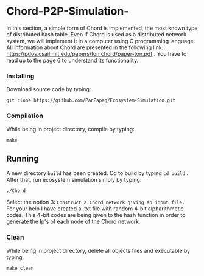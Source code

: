 # Chord-P2P-Simulation-
In this section, a simple form of Chord is implemented, the most known type of distributed hash table. Even if Chord is used as a distributed network system, we will implement it in a computer using C programming language. All information about Chord are presented in the following link: https://pdos.csail.mit.edu/papers/ton:chord/paper-ton.pdf . You have to read up to the page 6 to understand its functionality.  
### Installing

Download source code by typing:

```
git clone https://github.com/PanPapag/Ecosystem-Simulation.git
```
### Compilation

While being in project directory, compile by typing:   

```
make
```

## Running 

A new directory `build` has been created. Cd to build by typing `cd build` . After that, run ecosystem simulation simply by typing:

```
./Chord
```
Select the option 3: ```Construct a Chord network giving an input file. 
                     ```
For your help Ι have created a .txt file with random 4-bit alpharithmetic codes.
This 4-bit codes are being given to the hash function in order to generate the Ip's of each node of the Chord network.
 

### Clean

While being in project directory, delete all objects files and executable by typing:   

```
make clean
```

